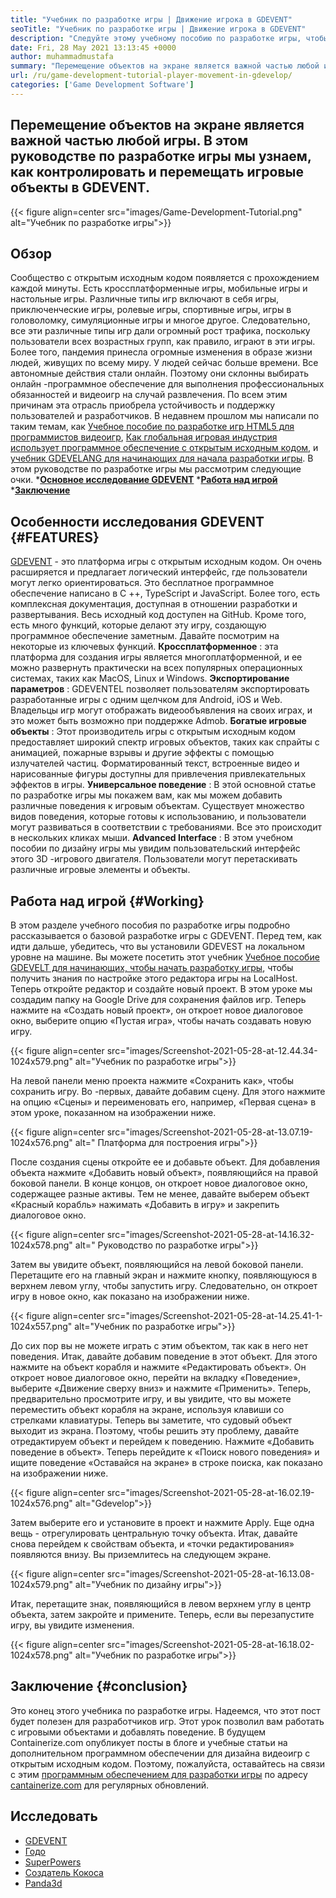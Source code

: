 ```yaml
---
title: "Учебник по разработке игры | Движение игрока в GDEVENT" 
seoTitle: "Учебник по разработке игры | Движение игрока в GDEVENT" 
description: "Следуйте этому учебному пособию по разработке игры, чтобы узнать о основных играх. GDEVENTE - это бесплатное программное обеспечение для создания игр для создания и публикации игр." 
date: Fri, 28 May 2021 13:13:45 +0000
author: muhammadmustafa
summary: "Перемещение объектов на экране является важной частью любой игры. В этом руководстве по разработке игры мы узнаем, как контролировать и перемещать игровые объекты в GDEVENT." 
url: /ru/game-development-tutorial-player-movement-in-gdevelop/
categories: ['Game Development Software']
---
```


## Перемещение объектов на экране является важной частью любой игры. В этом руководстве по разработке игры мы узнаем, как контролировать и перемещать игровые объекты в GDEVENT.

{{< figure align=center src="images/Game-Development-Tutorial.png" alt="Учебник по разработке игры">}}


## **Обзор** 
Сообщество с открытым исходным кодом появляется с прохождением каждой минуты. Есть кроссплатформенные игры, мобильные игры и настольные игры. Различные типы игр включают в себя игры, приключенческие игры, ролевые игры, спортивные игры, игры в головоломку, симуляционные игры и многое другое. Следовательно, все эти различные типы игр дали огромный рост трафика, поскольку пользователи всех возрастных групп, как правило, играют в эти игры.
Более того, пандемия принесла огромные изменения в образе жизни людей, живущих по всему миру. У людей сейчас больше времени. Все автономные действия стали онлайн. Поэтому они склонны выбирать онлайн -программное обеспечение для выполнения профессиональных обязанностей и видеоигр на случай развлечения. По всем этим причинам эта отрасль приобрела устойчивость и поддержку пользователей и разработчиков. В недавнем прошлом мы написали по таким темам, как [Учебное пособие по разработке игр HTML5 для программистов видеоигр][1], [Как глобальная игровая индустрия использует программное обеспечение с открытым исходным кодом][2], и [учебник GDEVELANG для начинающих для начала разработки игры][3]. В этом руководстве по разработке игры мы рассмотрим следующие очки.
  ***[Основное исследование GDEVENT][4]** 
  ***[Работа над игрой][5]** 
  ***[Заключение][6]** 

## Особенности исследования GDEVENT   {#FEATURES}
[GDEVENT][7] - это платформа игры с открытым исходным кодом. Он очень расширяется и предлагает логический интерфейс, где пользователи могут легко ориентироваться. Это бесплатное программное обеспечение написано в C ++, TypeScript и JavaScript. Более того, есть комплексная документация, доступная в отношении разработки и развертывания. Весь исходный код доступен на GitHub. Кроме того, есть много функций, которые делают эту игру, создающую программное обеспечение заметным. Давайте посмотрим на некоторые из ключевых функций.
**Кроссплатформенное** : эта платформа для создания игры является многоплатформенной, и ее можно развернуть практически на всех популярных операционных системах, таких как MacOS, Linux и Windows.
**Экспортирование параметров** : GDEVENTEL позволяет пользователям экспортировать разработанные игры с одним щелчком для Android, iOS и Web. Владельцы игр могут отображать видеообъявления на своих играх, и это может быть возможно при поддержке Admob.
**Богатые игровые объекты** : Этот производитель игры с открытым исходным кодом предоставляет широкий спектр игровых объектов, таких как спрайты с анимацией, пожарные взрывы и другие эффекты с помощью излучателей частиц. Форматированный текст, встроенные видео и нарисованные фигуры доступны для привлечения привлекательных эффектов в игры.
**Универсальное поведение** : В этой основной статье по разработке игры мы покажем вам, как мы можем добавить различные поведения к игровым объектам. Существует множество видов поведения, которые готовы к использованию, и пользователи могут развиваться в соответствии с требованиями. Все это происходит в нескольких кликах мыши.
**Advanced Interface** : В этом учебном пособии по дизайну игры мы увидим пользовательский интерфейс этого 3D -игрового двигателя. Пользователи могут перетаскивать различные игровые элементы и объекты.

## Работа над игрой   {#Working}
В этом разделе учебного пособия по разработке игры подробно рассказывается о базовой разработке игры с GDEVENT. Перед тем, как идти дальше, убедитесь, что вы установили GDEVEST на локальном уровне на машине.
Вы можете посетить этот учебник [Учебное пособие GDEVELT для начинающих, чтобы начать разработку игры][3], чтобы получить знания по настройке этого редактора игры на LocalHost.
Теперь откройте редактор и создайте новый проект. В этом уроке мы создадим папку на Google Drive для сохранения файлов игр. Теперь нажмите на «Создать новый проект», он откроет новое диалоговое окно, выберите опцию «Пустая игра», чтобы начать создавать новую игру.

{{< figure align=center src="images/Screenshot-2021-05-28-at-12.44.34-1024x579.png" alt="Учебник по разработке игры">}}

На левой панели меню проекта нажмите «Сохранить как», чтобы сохранить игру.
Во -первых, давайте добавим сцену. Для этого нажмите на опцию «Сцены» и переименовать его, например, «Первая сцена» в этом уроке, показанном на изображении ниже.

{{< figure align=center src="images/Screenshot-2021-05-28-at-13.07.19-1024x576.png" alt=" Платформа для построения игры">}}

После создания сцены откройте ее и добавьте объект. Для добавления объекта нажмите «Добавить новый объект», появляющийся на правой боковой панели. В конце концов, он откроет новое диалоговое окно, содержащее разные активы. Тем не менее, давайте выберем объект «Красный корабль» нажимать «Добавить в игру» и закрепить диалоговое окно.

{{< figure align=center src="images/Screenshot-2021-05-28-at-14.16.32-1024x578.png" alt=" Руководство по разработке игры">}}

Затем вы увидите объект, появляющийся на левой боковой панели. Перетащите его на главный экран и нажмите кнопку, появляющуюся в верхнем левом углу, чтобы запустить игру. Следовательно, он откроет игру в новое окно, как показано на изображении ниже.

{{< figure align=center src="images/Screenshot-2021-05-28-at-14.25.41-1-1024x557.png" alt="Учебник по разработке игры">}}

До сих пор вы не можете играть с этим объектом, так как в него нет поведения. Итак, давайте добавим поведение в этот объект. Для этого нажмите на объект корабля и нажмите «Редактировать объект». Он откроет новое диалоговое окно, перейти на вкладку «Поведение», выберите «Движение сверху вниз» и нажмите «Применить». Теперь, предварительно просмотрите игру, и вы увидите, что вы можете переместить объект корабля на экране, используя клавиши со стрелками клавиатуры. Теперь вы заметите, что судовый объект выходит из экрана. Поэтому, чтобы решить эту проблему, давайте отредактируем объект и перейдем к поведению. Нажмите «Добавить поведение в объект». Теперь перейдите к «Поиск нового поведения» и ищите поведение «Оставайся на экране» в строке поиска, как показано на изображении ниже.

{{< figure align=center src="images/Screenshot-2021-05-28-at-16.02.19-1024x576.png" alt="Gdevelop">}}

Затем выберите его и установите в проект и нажмите Apply. Еще одна вещь - отрегулировать центральную точку объекта. Итак, давайте снова перейдем к свойствам объекта, и «точки редактирования» появляются внизу. Вы приземлитесь на следующем экране.

{{< figure align=center src="images/Screenshot-2021-05-28-at-16.13.08-1024x579.png" alt="Учебник по дизайну игры">}}

Итак, перетащите знак, появляющийся в левом верхнем углу в центр объекта, затем закройте и примените. Теперь, если вы перезапустите игру, вы увидите изменения.

{{< figure align=center src="images/Screenshot-2021-05-28-at-16.18.02-1024x578.png" alt="Учебник по разработке игры">}}


## Заключение   {#conclusion}
Это конец этого учебника по разработке игры. Надеемся, что этот пост будет полезен для разработчиков игр. Этот урок позволил вам работать с игровыми объектами и добавлять поведение. В будущем Containerize.com опубликует посты в блоге и учебные статьи на дополнительном программном обеспечении для дизайна видеоигр с открытым исходным кодом. Поэтому, пожалуйста, оставайтесь на связи с этим [программным обеспечением для разработки игры][8] по адресу [cantainerize.com][9] для регулярных обновлений.

## Исследовать
  * [GDEVENT][7]
  * [Годо][10]
  * [SuperPowers][11]
  * [Создатель Кокоса][12]
  * [Panda3d][13]

  
[1]: https://blog.containerize.com/2021/05/19/html5-game-development-tutorial-for-video-game-programmers/
[2]: https://blog.containerize.com/game-development-software/how-global-gaming-market-leveraging-open-source-software/
[3]: https://blog.containerize.com/game-development-software/ru/game-development-tutorial-player-movement-in-gdevelop/
[4]: #features
[5]: #working
[6]: #Conclusion
[7]: https://products.containerize.com/game-development-software/gdevelop/
[8]: https://products.containerize.com/game-development-software/
[9]: https://www.containerize.com/
[10]: https://products.containerize.com/game-development-software/godot/
[11]: https://products.containerize.com/game-development-software/superpowers/
[12]: https://products.containerize.com/game-development-software/cocos-creator/
[13]: https://products.containerize.com/game-development-software/panda3d/
